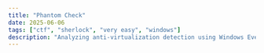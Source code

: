 ```yaml
---
title: "Phantom Check"
date: 2025-06-06
tags: ["ctf", "sherlock", "very easy", "windows"]
description: "Analyzing anti-virtualization detection using Windows Event Logs."
---
```

